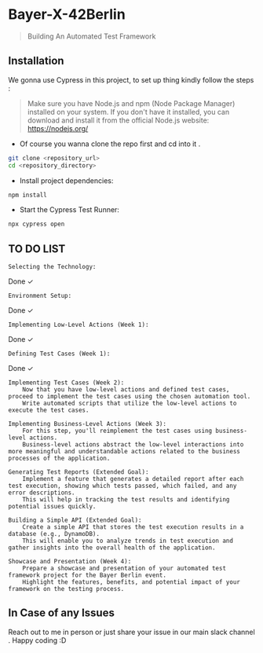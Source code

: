 # Bayer-X-42Berlin

>Building An Automated Test Framework

## Installation

We gonna use Cypress in this project, to set up thing kindly follow the steps :

> Make sure you have Node.js and npm (Node Package Manager) installed on your system. If you don't have it installed, you can download and install it from the official Node.js website: https://nodejs.org/

* Of course you wanna clone the repo first and cd into it .
```bash
git clone <repository_url>
cd <repository_directory>

```
* Install project dependencies:

```bash
npm install
```
 * Start the Cypress Test Runner:

```bash
npx cypress open

```

## TO DO LIST
    Selecting the Technology:
Done ✓

    Environment Setup:
Done ✓

    Implementing Low-Level Actions (Week 1):
Done ✓

    Defining Test Cases (Week 1):
Done ✓

    Implementing Test Cases (Week 2): 
        Now that you have low-level actions and defined test cases, proceed to implement the test cases using the chosen automation tool.
        Write automated scripts that utilize the low-level actions to execute the test cases.

    Implementing Business-Level Actions (Week 3):
        For this step, you'll reimplement the test cases using business-level actions.
        Business-level actions abstract the low-level interactions into more meaningful and understandable actions related to the business processes of the application.

    Generating Test Reports (Extended Goal):
        Implement a feature that generates a detailed report after each test execution, showing which tests passed, which failed, and any error descriptions.
        This will help in tracking the test results and identifying potential issues quickly.

    Building a Simple API (Extended Goal):
        Create a simple API that stores the test execution results in a database (e.g., DynamoDB).
        This will enable you to analyze trends in test execution and gather insights into the overall health of the application.

    Showcase and Presentation (Week 4):
        Prepare a showcase and presentation of your automated test framework project for the Bayer Berlin event.
        Highlight the features, benefits, and potential impact of your framework on the testing process.

## In Case of any Issues

Reach out to me in person or just share your issue in our main slack channel . Happy coding :D
